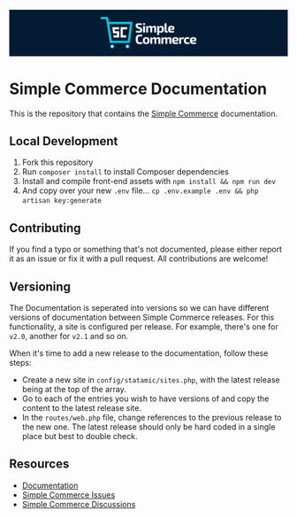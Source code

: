 ![Screenshot](https://raw.githubusercontent.com/doublethreedigital/sc-docs.doublethree.digital/master/banner.png)

# Simple Commerce Documentation
This is the repository that contains the [Simple Commerce](https://github.com/doublethreedigital/simple-commerce) documentation.

## Local Development

1. Fork this repository
2. Run `composer install` to install Composer dependencies
3. Install and compile front-end assets with `npm install && npm run dev`
4. And copy over your new `.env` file... `cp .env.example .env && php artisan key:generate`

## Contributing

If you find a typo or something that's not documented, please either report it as an issue or fix it with a pull request. All contributions are welcome!

## Versioning
The Documentation is seperated into versions so we can have different versions of documentation between Simple Commerce releases. For this functionality, a site is configured per release. For example, there's one for `v2.0`, another for `v2.1` and so on.

When it's time to add a new release to the documentation, follow these steps:

* Create a new site in `config/statamic/sites.php`, with the latest release being at the top of the array.
* Go to each of the entries you wish to have versions of and copy the content to the latest release site.
* In the `routes/web.php` file, change references to the previous release to the new one. The latest release should only be hard coded in a single place but best to double check.

## Resources

* [Documentation](https://sc-docs.doublethree.digital)
* [Simple Commerce Issues](https://github.com/doublethreedigital/simple-commerce/issues)
* [Simple Commerce Discussions](https://github.com/doublethreedigital/simple-commerce/discussions)
